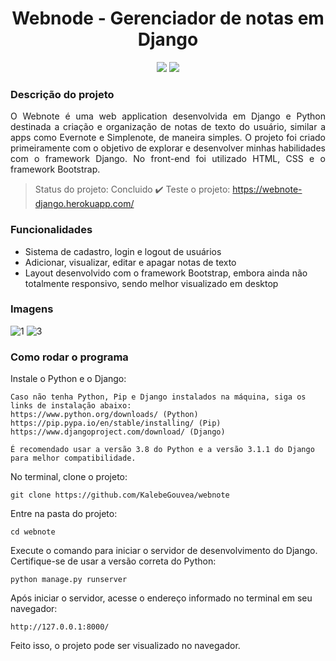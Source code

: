 <h1 align="center">Webnode - Gerenciador de notas em Django</h1>

<p align="center">
<img src="https://img.shields.io/static/v1?label=python&message=3.8.0&color=yellow&style=for-the-badge&logo=PYTHON"/> <img src="https://img.shields.io/static/v1?label=Django&message=3.1.1&color=green&style=for-the-badge&logo=DJANGO"/>
</p>

### Descrição do projeto
<p align="justify"> O Webnote é uma web application desenvolvida em Django e Python destinada a criação e organização de notas de texto do usuário, similar a apps como Evernote e Simplenote, de maneira simples. O projeto foi criado primeiramente com o objetivo de explorar e desenvolver minhas habilidades com o framework Django. No front-end foi utilizado HTML, CSS e o framework Bootstrap.
</p>

> Status do projeto: Concluido :heavy_check_mark:
Teste o projeto: https://webnote-django.herokuapp.com/

### Funcionalidades
- Sistema de cadastro, login e logout de usuários
- Adicionar, visualizar, editar e apagar notas de texto
- Layout desenvolvido com o framework Bootstrap, embora ainda não totalmente responsivo, sendo melhor visualizado em desktop

### Imagens
![1](https://user-images.githubusercontent.com/3924125/116319069-3c11ed80-a78c-11eb-84a1-2a28f9697ae9.png)
![3](https://user-images.githubusercontent.com/3924125/116319079-3e744780-a78c-11eb-854f-2eef7fe8fa98.png)

### Como rodar o programa
Instale o Python e o Django:
```
Caso não tenha Python, Pip e Django instalados na máquina, siga os links de instalação abaixo:
https://www.python.org/downloads/ (Python)
https://pip.pypa.io/en/stable/installing/ (Pip)
https://www.djangoproject.com/download/ (Django)

É recomendado usar a versão 3.8 do Python e a versão 3.1.1 do Django para melhor compatibilidade.
```
No terminal, clone o projeto:
```
git clone https://github.com/KalebeGouvea/webnote
```
Entre na pasta do projeto:
```
cd webnote
```
Execute o comando para iniciar o servidor de desenvolvimento do Django. Certifique-se de usar a versão correta do Python:
```
python manage.py runserver
```
Após iniciar o servidor, acesse o endereço informado no terminal em seu navegador:
```
http://127.0.0.1:8000/
```
Feito isso, o projeto pode ser visualizado no navegador.
